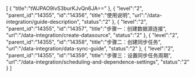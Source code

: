[
	{
		"title":"tWJPAO9lvS3burKJvQn6JA=="
	},
	{
		"level":"2",
		"parent_id":"14355",
		"id":"14356",
		"title":"使用说明",
		"url":"/data-integration/guide-description",
		"status":"2"
	},
	{
		"level":"2",
		"parent_id":"14355",
		"id":"14357",
		"title":"步骤一：创建数据源连接",
		"url":"/data-integration/create-datasource",
		"status":"2"
	},
	{
		"level":"2",
		"parent_id":"14355",
		"id":"14358",
		"title":"步骤二：创建同步任务",
		"url":"/data-integration/data-sync-guide",
		"status":"2"
	},
	{
		"level":"2",
		"parent_id":"14355",
		"id":"14359",
		"title":"步骤三：设置同步任务周期",
		"url":"/data-integration/scheduling-and-dependence-settings",
		"status":"2"
	}
]